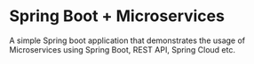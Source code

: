 # Spring Boot + Microservices
A simple Spring boot application that demonstrates the usage of Microservices using Spring Boot, REST API, Spring Cloud etc.
